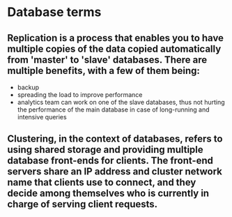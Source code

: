 # Database terms

## Replication is a process that enables you to have multiple copies of the data copied automatically from 'master' to 'slave' databases. There are multiple benefits, with a few of them being:
  - backup
  - spreading the load to improve performance
  - analytics team can work on one of the slave databases, thus not hurting the performance of the main database in case of long-running and intensive queries


## Clustering, in the context of databases, refers to using shared storage and providing multiple database front-ends for clients. The front-end servers share an IP address and cluster network name that clients use to connect, and they decide among themselves who is currently in charge of serving client requests.

